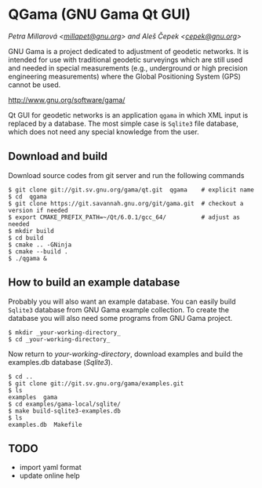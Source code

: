 # QGama (GNU Gama Qt GUI)

_Petra Millarová \<millapet@gnu.org\> and  Aleš Čepek \<cepek@gnu.org\>_

GNU Gama is a project dedicated to adjustment of geodetic networks. It
is intended for use with traditional geodetic surveyings which are
still used and needed in special measurements (e.g., underground or
high precision engineering measurements) where the Global Positioning
System (GPS) cannot be used.

http://www.gnu.org/software/gama/

Qt GUI for geodetic networks is an application `qgama` in which XML
input is replaced by a database. The most simple case is `Sqlite3` file
database, which does not need any special knowledge from the user.

Download and build
------------------

Download source codes from git server and run the following commands

    $ git clone git://git.sv.gnu.org/gama/qt.git  qgama    # explicit name
    $ cd  qgama
    $ git clone https://git.savannah.gnu.org/git/gama.git  # checkout a version if needed
    $ export CMAKE_PREFIX_PATH=~/Qt/6.0.1/gcc_64/          # adjust as needed
    $ mkdir build
    $ cd build
    $ cmake .. -GNinja
    $ cmake --build .
    $ ./qgama &

How to build an example database
--------------------------------

Probably you will also want an example database. You can easily build
`Sqlite3` database from GNU Gama example collection. To create the
database you will also need some programs from GNU Gama project.

    $ mkdir _your-working-directory_
    $ cd _your-working-directory_

Now return to _your-working-directory_, download examples and build
the examples.db database (_Sqlite3_).

    $ cd ..
    $ git clone git://git.sv.gnu.org/gama/examples.git
    $ ls
    examples  gama
    $ cd examples/gama-local/sqlite/
    $ make build-sqlite3-examples.db
    $ ls
    examples.db  Makefile

TODO
----

* import yaml format
* update online help
